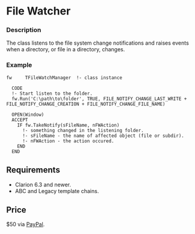 # File Watcher

### Description
The class listens to the file system change notifications and raises events when a directory, or file in a directory, changes.  

### Example
```
fw     TFileWatchManager  !- class instance

  CODE
  !- Start listen to the folder.
  fw.Run('C:\path\to\folder', TRUE, FILE_NOTIFY_CHANGE_LAST_WRITE + FILE_NOTIFY_CHANGE_CREATION + FILE_NOTIFY_CHANGE_FILE_NAME)

  OPEN(Window)
  ACCEPT
    IF fw.TakeNotify(sFileName, nFWAction)
      !- something changed in the listening folder.
      !- sFileName - the name of affected object (file or subdir).
      !- nFWAction - the action occured.
    END
  END
```

## Requirements
- Clarion 6.3 and newer.
- ABC and Legacy template chains.

## Price
$50 via [PayPal](https://www.paypal.me/mikeduglas?ppid=PPC000628&cnac=RU&rsta=ru_RU(ru_RU)&cust=8W29QJ6GKY9HS&unptid=75f96da6-24a4-11e9-ae2c-441ea14e9560&t=&cal=ff0291196b3f5&calc=ff0291196b3f5&calf=ff0291196b3f5&unp_tpcid=ppme-social-user-profile-created&page=main:email&pgrp=main:email&e=op&mchn=em&s=ci&mail=sys).  